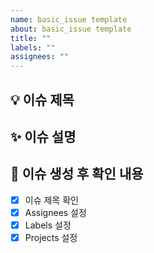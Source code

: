 ```yaml
---
name: basic_issue template
about: basic_issue template
title: ""
labels: ""
assignees: ""
---
```


## 💡 이슈 제목

## ✨ 이슈 설명

## 🎯 이슈 생성 후 확인 내용

- [x] 이슈 제목 확인
- [x] Assignees 설정
- [x] Labels 설정
- [x] Projects 설정
